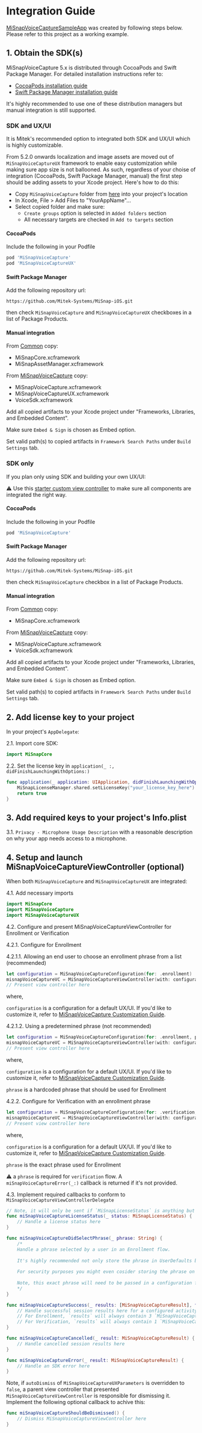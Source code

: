 # Integration Guide

[MiSnapVoiceCaptureSampleApp](../../../Examples/Apps/MiSnapVoiceCapture/MiSnapVoiceCaptureSampleApp) was created by following steps below. Please refer to this project as a working example.

## 1. Obtain the SDK(s)
MiSnapVoiceCapture 5.x is distributed through CocoaPods and Swift Package Manager. For detailed installation instructions refer to:
* [CocoaPods installation guide](https://guides.cocoapods.org/using/using-cocoapods.html)
* [Swift Package Manager installation guide](https://developer.apple.com/documentation/swift_packages/adding_package_dependencies_to_your_app)

It's highly recommended to use one of these distribution managers but manual integration is still supported.

### SDK and UX/UI
It is Mitek's recommended option to integrated both SDK and UX/UI which is highly customizable.

From 5.2.0 onwards localization and image assets are moved out of `MiSnapVoiceCaptureUX` framework to enable easy customization while making sure app size is not ballooned. As such, regardless of your choise of integration (CocoaPods, Swift Package Manager, manual) the first step should be adding assets to your Xcode project. Here's how to do this:
* Copy `MiSnapVoiceCapture` folder from [here](../../../Assets) into your project's location
* In Xcode, File > Add Files to "YourAppName"...
* Select copied folder and make sure:
    * `Create groups` option is selected in `Added folders` section
    * All necessary targets are checked in `Add to targets` section

#### CocoaPods

Include the following in your Podfile

```Ruby
pod 'MiSnapVoiceCapture'
pod 'MiSnapVoiceCaptureUX'
```
#### Swift Package Manager

Add the following repository url:

`https://github.com/Mitek-Systems/MiSnap-iOS.git`

then check `MiSnapVoiceCapture` and `MiSnapVoiceCaptureUX` checkboxes in a list of Package Products.

#### Manual integration

From [Common](../../../SDKs/Common) copy:
* MiSnapCore.xcframework
* MiSnapAssetManager.xcframework

From [MiSnapVoiceCapture](../../../SDKs/MiSnapVoiceCapture) copy:
* MiSnapVoiceCapture.xcframework
* MiSnapVoiceCaptureUX.xcframework
* VoiceSdk.xcframework

Add all copied artifacts to your Xcode project under "Frameworks, Libraries, and Embedded Content". 

Make sure `Embed & Sign` is chosen as Embed option.

Set valid path(s) to copied artifacts in `Framework Search Paths` under `Build Settings` tab.

### SDK only

If you plan only using SDK and building your own UX/UI:

:warning: Use this [starter custom view controller](../../../Examples/Snippets/MiSnapVoiceCapture/CustomVoiceCaptureViewController.swift) to make sure all components are integrated the right way.

#### CocoaPods

Include the following in your Podfile

```Ruby
pod 'MiSnapVoiceCapture'
```
#### Swift Package Manager

Add the following repository url:

`https://github.com/Mitek-Systems/MiSnap-iOS.git`

then check `MiSnapVoiceCapture` checkbox in a list of Package Products.

#### Manual integration

From [Common](../../../SDKs/Common) copy:
* MiSnapCore.xcframework

From [MiSnapVoiceCapture](../../../SDKs/MiSnapVoiceCapture) copy:
* MiSnapVoiceCapture.xcframework
* VoiceSdk.xcframework

Add all copied artifacts to your Xcode project under "Frameworks, Libraries, and Embedded Content". 

Make sure `Embed & Sign` is chosen as Embed option.

Set valid path(s) to copied artifacts in `Framework Search Paths` under `Build Settings` tab.

## 2. Add license key to your project

In your project's `AppDelegate`:

2.1. Import core SDK:
```Swift
import MiSnapCore
```
2.2. Set the license key in `application(_ :, didFinishLaunchingWithOptions:)`

```Swift
func application(_ application: UIApplication, didFinishLaunchingWithOptions launchOptions: [UIApplication.LaunchOptionsKey: Any]?) -> Bool {
    MiSnapLicenseManager.shared.setLicenseKey("your_license_key_here")
    return true
}
```

## 3. Add required keys to your project's Info.plist

3.1. `Privacy - Microphone Usage Description` with a reasonable description on why your app needs access to a microphone.

## 4. Setup and launch MiSnapVoiceCaptureViewController (optional)

When both `MiSnapVoiceCapture` and `MiSnapVoiceCaptureUX` are integrated:

4.1. Add necessary imports
```Swift
import MiSnapCore
import MiSnapVoiceCapture
import MiSnapVoiceCaptureUX
```
4.2. Configure and present MiSnapVoiceCaptureViewController for Enrollment or Verification

4.2.1. Configure for Enrollment

4.2.1.1. Allowing an end user to choose an enrollment phrase from a list (recommended)
```Swift
let configuration = MiSnapVoiceCaptureConfiguration(for: .enrollment)
misnapVoiceCaptureVC = MiSnapVoiceCaptureViewController(with: configuration, delegate: self)
// Present view controller here
```
where,

`configuration` is a configuration for a default UX/UI. If you'd like to customize it, refer to [MiSnapVoiceCapture Customization Guide](customization_guide.md).

4.2.1.2. Using a predetermined phrase (not recommended)

```Swift
let configuration = MiSnapVoiceCaptureConfiguration(for: .enrollment, phrase: phrase)
misnapVoiceCaptureVC = MiSnapVoiceCaptureViewController(with: configuration, delegate: self)
// Present view controller here
```
where,

`configuration` is a configuration for a default UX/UI. If you'd like to customize it, refer to [MiSnapVoiceCapture Customization Guide](customization_guide.md).

`phrase` is a hardcoded phrase that should be used for Enrollment

4.2.2. Configure for Verification with an enrollment phrase

```Swift
let configuration = MiSnapVoiceCaptureConfiguration(for: .verification, phrase: phrase)
misnapVoiceCaptureVC = MiSnapVoiceCaptureViewController(with: configuration, delegate: self)
// Present view controller here
```
where,

`configuration` is a configuration for a default UX/UI. If you'd like to customize it, refer to [MiSnapVoiceCapture Customization Guide](customization_guide.md).

`phrase` is the exact phrase used for Enrollment

:warning: a `phrase` is required for `verification` flow. A `miSnapVoiceCaptureError(_:)` callback is returned if it's not provided.

4.3. Implement required callbacks to conform to `MiSnapVoiceCaptureViewControllerDelegate`

```Swift
// Note, it will only be sent if `MiSnapLicenseStatus` is anything but `.valid`
func miSnapVoiceCaptureLicenseStatus(_ status: MiSnapLicenseStatus) {
    // Handle a license status here
}

func miSnapVoiceCaptureDidSelectPhrase(_ phrase: String) {
    /*
    Handle a phrase selected by a user in an Enrollment flow.
    
    It's highly recommended not only store the phrase in UserDefaults but also in a database on a server side to be able to retrieve it if a user switches a device or re-installs the app.
    
    For security purposes you might even cosider storing the phrase on a server side only and retrieve it for each verification.
    
    Note, this exact phrase will need to be passed in a configuration for a Verification flow.
    */
}

func miSnapVoiceCaptureSuccess(_ results: [MiSnapVoiceCaptureResult], for type: MiSnapVoiceCaptureActivity) {
    // Handle successful session results here for a configured activity type (Enrollment, Verification)
    // For Enrollment, `results` will always contain 3 `MiSnapVoiceCaptureResult`s
    // For Verification, `results` will always contain 1 `MiSnapVoiceCaptureResult`
}

func miSnapVoiceCaptureCancelled(_ result: MiSnapVoiceCaptureResult) {
    // Handle cancelled session results here 
}

func miSnapVoiceCaptureError(_ result: MiSnapVoiceCaptureResult) {
    // Handle an SDK error here 
}
```
Note, if `autoDismiss` of `MiSnapVoiceCaptureUXParameters` is overridden to `false`, a parent view controller that presented `MiSnapVoiceCaptureViewController` is responsible for dismissing it. Implement the following optional callback to achive this:
```Swift
func miSnapVoiceCaptureShouldBeDismissed() {
    // Dismiss MiSnapVoiceCaptureViewController here
}
```
